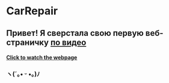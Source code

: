 # CarRepair
## Привет! Я сверстала свою первую веб-страничку [по видео](https://youtube.com/playlist?list=PLgzmTiAoPpLpmfmEkQNYezhMhDekTBuia)
#### [Click to watch the webpage](https://ritusya.github.io/CarRepair/) 

### ヽ(´｡• ᵕ •｡)ﾉ

